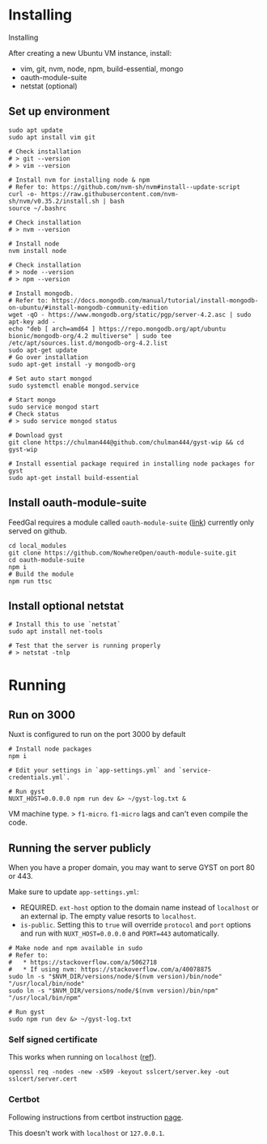 # Installing

Installing

After creating a new Ubuntu VM instance, install:

  - vim, git, nvm, node, npm, build-essential, mongo
  - oauth-module-suite
  - netstat (optional)

## Set up environment

```
sudo apt update
sudo apt install vim git

# Check installation
# > git --version
# > vim --version

# Install nvm for installing node & npm
# Refer to: https://github.com/nvm-sh/nvm#install--update-script
curl -o- https://raw.githubusercontent.com/nvm-sh/nvm/v0.35.2/install.sh | bash
source ~/.bashrc

# Check installation
# > nvm --version

# Install node
nvm install node

# Check installation
# > node --version
# > npm --version

# Install mongodb.
# Refer to: https://docs.mongodb.com/manual/tutorial/install-mongodb-on-ubuntu/#install-mongodb-community-edition
wget -qO - https://www.mongodb.org/static/pgp/server-4.2.asc | sudo apt-key add -
echo "deb [ arch=amd64 ] https://repo.mongodb.org/apt/ubuntu bionic/mongodb-org/4.2 multiverse" | sudo tee /etc/apt/sources.list.d/mongodb-org-4.2.list
sudo apt-get update
# Go over installation
sudo apt-get install -y mongodb-org

# Set auto start mongod
sudo systemctl enable mongod.service

# Start mongo
sudo service mongod start
# Check status
# > sudo service mongod status

# Download gyst
git clone https://chulman444@github.com/chulman444/gyst-wip && cd gyst-wip

# Install essential package required in installing node packages for gyst
sudo apt-get install build-essential
```

## Install oauth-module-suite

FeedGal requires a module called `oauth-module-suite` ([link](https://github.com/NowhereOpen/oauth-module-suite.git)) currently only served on github.

```
cd local_modules
git clone https://github.com/NowhereOpen/oauth-module-suite.git
cd oauth-module-suite
npm i
# Build the module
npm run ttsc
```

## Install optional netstat

```
# Install this to use `netstat`
sudo apt install net-tools

# Test that the server is running properly
# > netstat -tnlp
```

# Running

## Run on 3000

Nuxt is configured to run on the port 3000 by default

```
# Install node packages
npm i

# Edit your settings in `app-settings.yml` and `service-credentials.yml`.

# Run gyst
NUXT_HOST=0.0.0.0 npm run dev &> ~/gyst-log.txt &
```

VM machine type. > `f1-micro`. `f1-micro` lags and can't even compile the code.

## Running the server publicly

When you have a proper domain, you may want to serve GYST on port 80 or 443.

Make sure to update `app-settings.yml`:

  - REQUIRED. `ext-host` option to the domain name instead of `localhost` or an external ip. The empty value resorts to `localhost`.
  - `is-public`. Setting this to `true` will override `protocol` and `port` options and run with `NUXT_HOST=0.0.0.0` and `PORT=443` automatically.

```
# Make node and npm available in sudo
# Refer to:
#   * https://stackoverflow.com/a/5062718
#   * If using nvm: https://stackoverflow.com/a/40078875
sudo ln -s "$NVM_DIR/versions/node/$(nvm version)/bin/node" "/usr/local/bin/node"
sudo ln -s "$NVM_DIR/versions/node/$(nvm version)/bin/npm" "/usr/local/bin/npm"

# Run gyst
sudo npm run dev &> ~/gyst-log.txt
```

### Self signed certificate

This works when running on `localhost` ([ref](https://timonweb.com/posts/running-expressjs-server-over-https/)).

```
openssl req -nodes -new -x509 -keyout sslcert/server.key -out sslcert/server.cert
```

### Certbot

Following instructions from certbot instruction [page](https://certbot.eff.org/instructions).

This doesn't work with `localhost` or `127.0.0.1`.